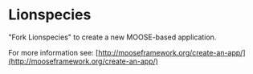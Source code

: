 Lionspecies
=====

"Fork Lionspecies" to create a new MOOSE-based application.

For more information see: [http://mooseframework.org/create-an-app/](http://mooseframework.org/create-an-app/)
